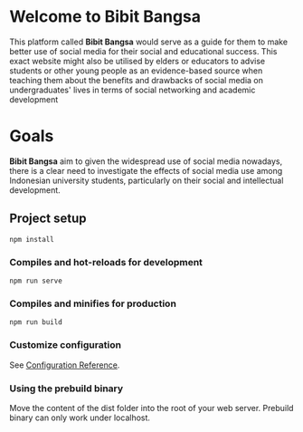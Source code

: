 # Welcome to Bibit Bangsa

This platform called **Bibit Bangsa** would serve as a guide for them to make better use of social media for their social and educational success. This exact website might also be utilised by elders or educators to advise students or other young people as an evidence-based source when teaching them about the benefits and drawbacks of social media on undergraduates' lives in terms of social networking and academic development

# Goals
**Bibit Bangsa** aim to given the widespread use of social media nowadays, there is a clear need to investigate the effects of social media use among Indonesian university students, particularly on their social and intellectual development.

## Project setup
```
npm install
```

### Compiles and hot-reloads for development
```
npm run serve
```

### Compiles and minifies for production
```
npm run build
```

### Customize configuration
See [Configuration Reference](https://cli.vuejs.org/config/).

### Using the prebuild binary
Move the content of the dist folder into the root of your web server. Prebuild binary can only work under localhost.

